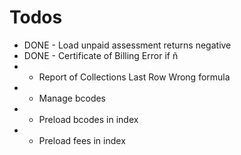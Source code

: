 # Todos

* DONE - Load unpaid assessment returns negative
* DONE - Certificate of Billing Error if &ntilde;
* - Report of Collections Last Row Wrong formula
* - Manage bcodes
* - Preload bcodes in index
* - Preload fees in index